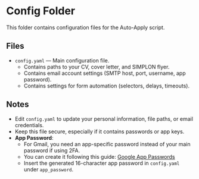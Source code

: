 # Config Folder

This folder contains configuration files for the Auto-Apply script.

## Files
- `config.yaml` — Main configuration file.
  - Contains paths to your CV, cover letter, and SIMPLON flyer.
  - Contains email account settings (SMTP host, port, username, app password).
  - Contains settings for form automation (selectors, delays, timeouts).

## Notes
- Edit `config.yaml` to update your personal information, file paths, or email credentials.
- Keep this file secure, especially if it contains passwords or app keys.
- **App Password**:
  - For Gmail, you need an app-specific password instead of your main password if using 2FA.
  - You can create it following this guide: [Google App Passwords](https://support.google.com/accounts/answer/185833?hl=en)
  - Insert the generated 16-character app password in `config.yaml` under `app_password`.
